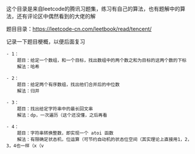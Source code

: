 这个目录是来自leetcode的腾讯习题集，练习有自己的算法，也有题解中的算法，还有评论区中偶然看到的大佬的解

题目目录：https://leetcode-cn.com/leetbook/read/tencent/

记录一下题目梗概，以便后面复习

    - 1：   
        题目：给定一个数组，和一个目标，找出数组中的两个数之和为目标的这两个数的下标
        解法：哈希

    - 2：
        题目：给定两个有序数组，找出他们合并后的中位数
        解法：归并

    - 3：
        题目：找出给定字符串中的最长回文串
        解法：dp，一次遍历（这个还没懂，之后再看

    - 4：
        题目：字符串转换整数，即实现一个 atoi 函数
        解法：有限确定状态机，位运算（可节约自动机的状态位空间（其实理论上直接用1，2，3，4也一样（x（v